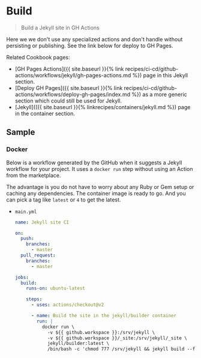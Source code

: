 # Build
> Build a Jekyll site in GH Actions

Here we we don't use any specialized actions and don't handle without persisting or publishing. See the link below for deploy to GH Pages.

Related Cookbook pages:

- [GH Pages Actions]({{ site.baseurl }}{% link recipes/ci-cd/github-actions/workflows/jekyll/gh-pages-actions.md %}) page in this Jekyll section.
- [Deploy GH Pages]({{ site.baseurl }}{% link recipes/ci-cd/github-actions/workflows/deploy-gh-pages/index.md %}) as a more generic section which could still be used for Jekyll.
- [Jekyll](({{ site.baseurl }}{% linkrecipes/containers/jekyll.md %}) page in the container section. 


## Sample

### Docker

Below is a workflow generated by the GitHub when it suggests a Jekyll workflow for your project. It uses a `docker run` step without using an Action from the marketplace.

The advantage is you do not have to worry about any Ruby or Gem setup or caching any dependencies. The container image is ready to go. And you can pick a tag like `latest` or `4` to get the latest.


- `main.yml`
    ```yaml
    name: Jekyll site CI

    on:
      push:
        branches:
          - master
      pull_request:
        branches:
          - master

    jobs:
      build:
        runs-on: ubuntu-latest

        steps:
          - uses: actions/checkout@v2

          - name: Build the site in the jekyll/builder container
            run: |
              docker run \
                -v ${{ github.workspace }}:/srv/jekyll \
                -v ${{ github.workspace }}/_site:/srv/jekyll/_site \
                jekyll/builder:latest \
                /bin/bash -c 'chmod 777 /srv/jekyll && jekyll build --future'
    ```
